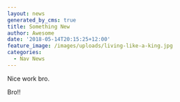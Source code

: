 ```yaml
---
layout: news
generated_by_cms: true
title: Something New
author: Awesome
date: '2018-05-14T20:15:25+12:00'
feature_image: /images/uploads/living-like-a-king.jpg
categories:
  - Nav News
---
```

Nice work bro.

Bro!!
